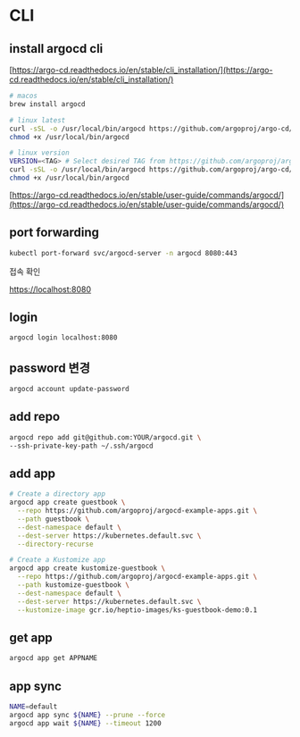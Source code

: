 # CLI

## install argocd cli

[https://argo-cd.readthedocs.io/en/stable/cli_installation/](https://argo-cd.readthedocs.io/en/stable/cli_installation/)

```bash
# macos
brew install argocd

# linux latest
curl -sSL -o /usr/local/bin/argocd https://github.com/argoproj/argo-cd/releases/latest/download/argocd-linux-amd64
chmod +x /usr/local/bin/argocd

# linux version
VERSION=<TAG> # Select desired TAG from https://github.com/argoproj/argo-cd/releases
curl -sSL -o /usr/local/bin/argocd https://github.com/argoproj/argo-cd/releases/download/$VERSION/argocd-linux-amd64
chmod +x /usr/local/bin/argocd
```

[https://argo-cd.readthedocs.io/en/stable/user-guide/commands/argocd/](https://argo-cd.readthedocs.io/en/stable/user-guide/commands/argocd/)

## port forwarding

```bash
kubectl port-forward svc/argocd-server -n argocd 8080:443
```

접속 확인

[https://localhost:8080](https://localhost:8080)

## login

```bash
argocd login localhost:8080
```

## password 변경

```bash
argocd account update-password
```

## add repo

```bash
argocd repo add git@github.com:YOUR/argocd.git \
--ssh-private-key-path ~/.ssh/argocd
```

## add app

```bash
# Create a directory app
argocd app create guestbook \
  --repo https://github.com/argoproj/argocd-example-apps.git \
  --path guestbook \
  --dest-namespace default \
  --dest-server https://kubernetes.default.svc \
  --directory-recurse

# Create a Kustomize app
argocd app create kustomize-guestbook \
  --repo https://github.com/argoproj/argocd-example-apps.git \
  --path kustomize-guestbook \
  --dest-namespace default \
  --dest-server https://kubernetes.default.svc \
  --kustomize-image gcr.io/heptio-images/ks-guestbook-demo:0.1
```

## get app

```bash
argocd app get APPNAME
```

## app sync

```sh
NAME=default
argocd app sync ${NAME} --prune --force
argocd app wait ${NAME} --timeout 1200
```
